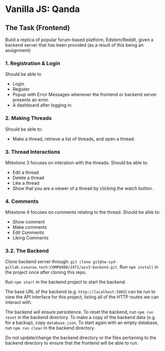 # Vanilla JS: Qanda

## The Task (Frontend)

Build a replica of popular forum-based platform, Edstem/Reddit, given a backend server that has been provided (as a result of this being an assignment)

### 1. Registration & Login

Should be able to

- Login
- Register
- Popup with Error Messages whenever the frontend or backend server presents an error.
- A dashboard after logging in.

### 2. Making Threads

Should be able to:

- Make a thread, retrieve a list of threads, and open a thread.

### 3. Thread Interactions

Milestone 3 focuses on interation with the threads. Should be able to:

- Edit a thread
- Delete a thread
- Like a thread
- Show that you are a viewer of a thread by clicking the watch button.

### 4. Comments

Milestone 4 focuses on comments relating to the thread. Should be able to:

- Show comment
- Make comments
- Edit Comments
- Liking Comments

### 3.2. The Backend

Clone backend server through: `git clone git@nw-syd-gitlab.cseunsw.tech:COMP6080/24T1/ass3-backend.git`. Run `npm install` in the project once after cloning this repo.

Run `npm start` in the backend project to start the backend.

The base URL of the backend (e.g. `http://localhost:5005`) can be run to view the API interface for this project, listing all of the HTTP routes we can interact with.

The backend will ensure persistence. To reset the backend, run `npm run reset` in the backend directory. To make a copy of the backend data (e.g. for a backup), copy `database.json`. To start again with an empty database, run `npm run clear` in the backend directory.

Do not update/change the backend directory or the files pertaining to the backend directory to ensure that the frontend will be able to run.
